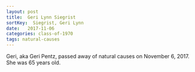 ```yaml
---
layout: post
title:  Geri Lynn Siegrist
sortKey:  Siegrist, Geri Lynn
date:   2017-11-06
categories: class-of-1970
tags: natural-causes
---
```

Geri, aka Geri Pentz, passed away of natural causes on November 6, 2017.  She was 65 years old.
